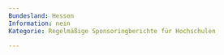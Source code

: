 ```yaml
---
Bundesland: Hessen
Information: nein
Kategorie: Regelmäßige Sponsoring­berichte für Hochschulen

---
```


